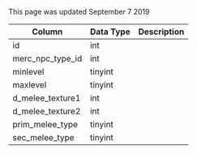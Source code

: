 This page was updated September 7 2019

| Column           | Data Type | Description |
| ---------------- | --------- | ----------- |
| id               | int       |             |
| merc_npc_type_id | int       |             |
| minlevel         | tinyint   |             |
| maxlevel         | tinyint   |             |
| d_melee_texture1 | int       |             |
| d_melee_texture2 | int       |             |
| prim_melee_type  | tinyint   |             |
| sec_melee_type   | tinyint   |             |